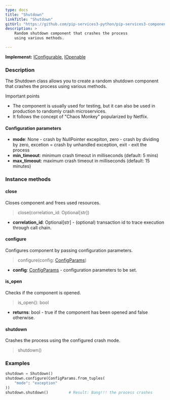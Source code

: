 ```yaml
---
type: docs
title: "Shutdown"
linkTitle: "Shutdown"
gitUrl: "https://github.com/pip-services3-python/pip-services3-components-python"
description: >
    Random shutdown component that crashes the process
    using various methods.

---
```


**Implemenst:** [IConfigurable](../../../commons/config/iconfigurable), [IOpenable](../../../commons/run/iopenable)

### Description

The Shutdown class allows you to create a random shutdown component that crashes the process using various methods.

Important points

- The component is usually used for testing, but it can also be used in production to randomly crash microservices.
- It follows the concept of "Chaos Monkey" popularized by Netflix.

#### Configuration parameters

- **mode**: None - crash by NullPointer excepiton, zero - crash by dividing by zero, excetion = crash by unhandled exception, exit - exit the process
- **min_timeout**: minimum crash timeout in milliseconds (default: 5 mins)
- **max_timeout**: maximum crash timeout in milliseconds (default: 15 minutes)




### Instance methods

#### close
Closes component and frees used resources.

> close(correlation_id: Optional[str])

- **correlation_id**: Optional[str] - (optional) transaction id to trace execution through call chain.


#### configure
Configures component by passing configuration parameters.

> configure(config: [ConfigParams](../../../commons/config/config_params))

- **config**: [ConfigParams](../../../commons/config/config_params) - configuration parameters to be set.


#### is_open
Checks if the component is opened.

> is_open(): bool

- **returns**: bool - true if the component has been opened and false otherwise.


#### shutdown
Crashes the process using the configured crash mode.

> shutdown()
 

### Examples

```python
shutdown = Shutdown()
shutdown.configure(ConfigParams.from_tuples(
    "mode": "exception"
))
shutdown.shutdown()         # Result: Bang!!! the process crashes
```
